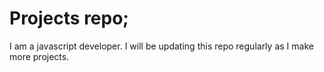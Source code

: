 # Projects repo;

I am a javascript developer.
I will be updating this repo regularly as I make more projects.
